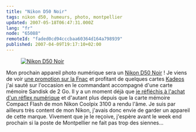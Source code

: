```yaml
---
title: "Nikon D50 Noir"
tags: nikon d50, humeurs, photo, montpellier
updated: 2007-05-18T06:47:31.000Z
lang: "fr"
node: "65088"
remoteId: "faded0cd94cccbaa60364d164a798939"
published: 2007-04-09T19:17:10+02:00
---
```

 


<figure class="object-left"><a href="/images/nikon-d50-noir.jpg"><img loading="lazy" src="/images/330x/nikon-d50-noir.jpg" alt="Nikon D50 Noir">
</a></figure>


Mon prochain appareil photo numérique sera un [Nikon D50 Noir](/images/nikon-d50-noir.jpg) ! Je viens de voir [une promotion sur la Fnac](http://www4.fnac.com/Shelf/Article.aspx?PRID=1682879) et profitant de quelques cartes [Kadeos](http://www.kadeos.fr/) j'ai sauté sur l'occasion en le commandant accompagné d'une carte mémoire Sandisk de 2 Go. Il y a un moment déjà que [je réfléchis à l'achat d'un réflex numérique](/post/le-debut-de-la-celebrite) et d'autant plus depuis que la carte mémoire Compact Flash de mon Nikon Coolpix 3100 a rendu l'âme. Je suis par ailleurs très content de mon Nikon, j'avais donc envie de garder un appareil de cette marque. Vivement que je le reçoive, j'espère avant le week end prochain si la poste de Montpellier ne fait pas trop des siennes…

